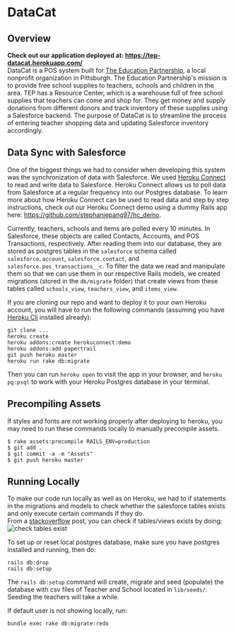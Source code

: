 # DataCat 

## Overview
**Check out our application deployed at: https://tep-datacat.herokuapp.com/**  
DataCat is a POS system built for [The Education Partnership](https://www.theeducationpartnership.org/), a local nonprofit organization in Pittsburgh. The Education Partnership's mission is to provide free school supplies to teachers, schools and children in the area. TEP has a Resource Center, which is a warehouse full of free school supplies that teachers can come and shop for. They get money and supply donations from different donors and track inventory of these supplies using a Salesforce backend. The purpose of DataCat is to streamline the process of entering teacher shopping data and updating Salesforce inventory accordingly. 

## Data Sync with Salesforce 
One of the biggest things we had to consider when developing this system was the synchronization of data with Salesforce. We used [Heroku Connect](https://devcenter.heroku.com/articles/heroku-connect) to read and write data to Salesforce. Heroku Connect allows us to poll data from Salesforce at a regular frequency into our Postgres database. To learn more about how Heroku Connect can be used to read data and step by step instructions, check out our Heroku Connect demo using a dummy Rails app here: https://github.com/stephaniepang97/hc_demo.   

Currently, teachers, schools and items are polled every 10 minutes. In Salesforce, these objects are called Contacts, Accounts, and POS Transactions, respectively. After reading them into our database, they are stored as postgres tables in the `salesforce` schema called `salesforce.account`, `salesforce.contact`, and `salesforce.pos_transactions__c`. To filter the data we read and manipulate them so that we can use them in our respective Rails models, we created migrations (stored in the `db/migrate` folder) that create views from these tables called `schools_view`, `teachers_view`, and `items_view`.  

If you are cloning our repo and want to deploy it to your own Heroku account, you will have to run the following commands (assuming you have [Heroku Cli](https://devcenter.heroku.com/articles/heroku-cli) installed already):
```
git clone ...
heroku create 
heroku addons:create herokuconnect:demo
heroku addons:add papertrail
git push heroku master
heroku run rake db:migrate
```
Then you can run `heroku open` to visit the app in your browser, and `heroku pg:psql` to work with your Heroku Postgres database in your terminal.   

## Precompiling Assets
If styles and fonts are not working properly after deploying to heroku, you may need to run these commands locally to manually precompile assets. 
```
$ rake assets:precompile RAILS_ENV=production
$ git add .
$ git commit -a -m "Assets"
$ git push heroku master
```

## Running Locally
To make our code run locally as well as on Heroku, we had to if statements in the migrations and models to check whether the salesforce tables exists and only execute certain commands if they do.  
From a [stackoverflow](https://stackoverflow.com/questions/6590107/check-if-a-table-exists-in-rails) post, you can check if tables/views exists by doing:  
![check tables exist](https://image.ibb.co/dPe4Dc/Screen_Shot_2018_04_26_at_4_16_56_PM.png)

To set up or reset local postgres database, make sure you have postgres installed and running, then do:
```
rails db:drop 
rails db:setup
```
The `rails db:setup` command will create, migrate and seed (populate) the database with csv files of Teacher and School located in `lib/seeds/`. Seeding the teachers will take a while.

If default user is not showing locally, run: 
```
bundle exec rake db:migrate:redo
```
